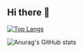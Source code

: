 ## Hi there 👋

<!--
**KAJI-JAPAN/KAJI-JAPAN** is a ✨ _special_ ✨ repository because its `README.md` (this file) appears on your GitHub profile.

Here are some ideas to get you started:

- 🔭 I’m currently working on ...
- 🌱 I’m currently learning ...
- 👯 I’m looking to collaborate on ...
- 🤔 I’m looking for help with ...
- 💬 Ask me about ...
- 📫 How to reach me: ...
- 😄 Pronouns: ...
- ⚡ Fun fact: ...
-->
[![Top Langs](https://github-readme-stats.vercel.app/api/top-langs/?username=KAJI-JAPAN
)](https://github.com/anuraghazra/github-readme-stats)

![Anurag's GitHub stats](https://github-readme-stats.vercel.app/api?username=KAJI-JAPAN)
